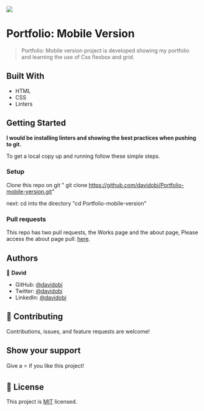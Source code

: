 ![](https://img.shields.io/badge/Microverse-blueviolet)

# Portfolio: Mobile Version 

> Portfolio: Mobile version project is developed showing my portfolio and learning the use of Css flexbox and grid.


## Built With

- HTML
- CSS
- Linters 


## Getting Started

**I would be installing linters and showing the best practices when pushing to git.**



To get a local copy up and running follow these simple steps.


### Setup

Clone this repo on git " git clone https://github.com/davidobi/Portfolio-mobile-version.git" 

next: cd into the directory "cd Portfolio-mobile-version"

### Pull requests
This repo has two pull requests, the Works page and the about page, Please access the about page pull: [here](https://github.com/davidobi/Portfolio-mobile-version/pull/2).



## Authors

👤 **David**

- GitHub: [@davidobi](https://github.com/davidobi)
- Twitter: [@davidobi](https://twitter.com/realdavidobi)
- LinkedIn: [@davidobi](https://www.linkedin.com/in/realdavidobi/)


## 🤝 Contributing

Contributions, issues, and feature requests are welcome!



## Show your support

Give a ⭐️ if you like this project!

## 📝 License

This project is [MIT](./MIT.md) licensed.
